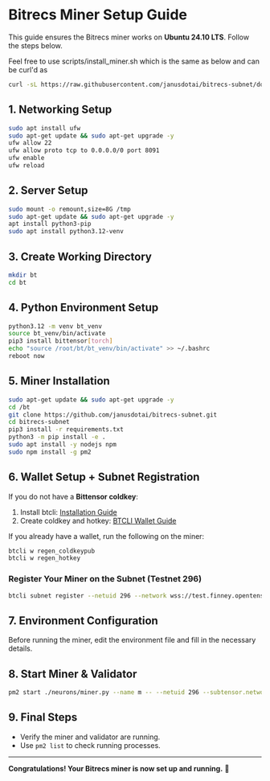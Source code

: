 # Bitrecs Miner Setup Guide

This guide ensures the Bitrecs miner works on **Ubuntu 24.10 LTS**. Follow the steps below.

Feel free to use scripts/install_miner.sh which is the same as below and can be curl'd as

```bash
curl -sL https://raw.githubusercontent.com/janusdotai/bitrecs-subnet/docs/scripts/install_miner.sh | bash
```

## 1. Networking Setup

```bash
sudo apt install ufw
sudo apt-get update && sudo apt-get upgrade -y
ufw allow 22
ufw allow proto tcp to 0.0.0.0/0 port 8091
ufw enable
ufw reload
```

## 2. Server Setup

```bash
sudo mount -o remount,size=8G /tmp
sudo apt-get update && sudo apt-get upgrade -y
apt install python3-pip
sudo apt install python3.12-venv
```

## 3. Create Working Directory

```bash
mkdir bt
cd bt
```

## 4. Python Environment Setup

```bash
python3.12 -m venv bt_venv
source bt_venv/bin/activate
pip3 install bittensor[torch]
echo "source /root/bt/bt_venv/bin/activate" >> ~/.bashrc
reboot now
```

## 5. Miner Installation

```bash
sudo apt-get update && sudo apt-get upgrade -y
cd /bt
git clone https://github.com/janusdotai/bitrecs-subnet.git
cd bitrecs-subnet
pip3 install -r requirements.txt
python3 -m pip install -e .
sudo apt install -y nodejs npm
sudo npm install -g pm2
```

## 6. Wallet Setup + Subnet Registration

If you do not have a **Bittensor coldkey**:

1. Install btcli: [Installation Guide](https://docs.bittensor.com/getting-started/install-btcli)
2. Create coldkey and hotkey: [BTCLI Wallet Guide](https://docs.bittensor.com/btcli#btcli-wallet)

If you already have a wallet, run the following on the miner:

```bash
btcli w regen_coldkeypub
btcli w regen_hotkey
```

### Register Your Miner on the Subnet (Testnet 296)

```bash
btcli subnet register --netuid 296 --network wss://test.finney.opentensor.ai:443 --wallet.name default --wallet.hotkey default
```

## 7. Environment Configuration

Before running the miner, edit the environment file and fill in the necessary details.

## 8. Start Miner & Validator

```bash
pm2 start ./neurons/miner.py --name m -- --netuid 296 --subtensor.network  wss://test.finney.opentensor.ai:443 --wallet.name default --wallet.hotkey default --logging.trace --llm.model openrouter/quasar-alpha
```

## 9. Final Steps

- Verify the miner and validator are running.
- Use `pm2 list` to check running processes.

---

**Congratulations! Your Bitrecs miner is now set up and running.** 🚀


